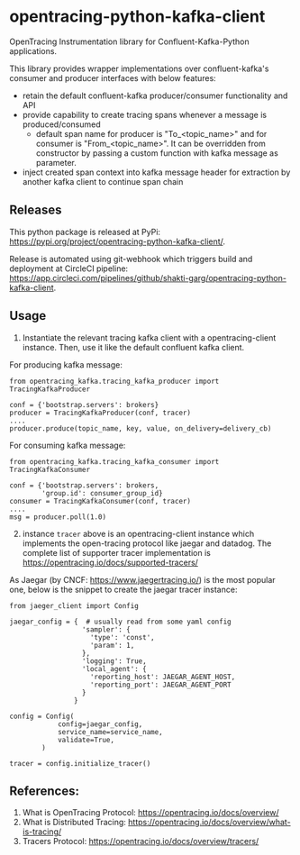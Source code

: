 # opentracing-python-kafka-client
OpenTracing Instrumentation library for Confluent-Kafka-Python applications.

This library provides wrapper implementations over confluent-kafka's consumer and producer interfaces with below features:
- retain the default confluent-kafka producer/consumer functionality and API
- provide capability to create tracing spans whenever a message is produced/consumed
  - default span name for producer is "To_<topic_name>" and for consumer is "From_<topic_name>". It can be overridden from constructor by passing a custom function with kafka message as parameter.
- inject created span context into kafka message header for extraction by another kafka client to continue span chain

## Releases
This python package is released at PyPi: https://pypi.org/project/opentracing-python-kafka-client/.

Release is automated using git-webhook which triggers build and deployment at CircleCI pipeline: https://app.circleci.com/pipelines/github/shakti-garg/opentracing-python-kafka-client.

## Usage

1. Instantiate the relevant tracing kafka client with a opentracing-client instance. Then, use it like the default confluent kafka client.


For producing kafka message:

```pycon
from opentracing_kafka.tracing_kafka_producer import TracingKafkaProducer

conf = {'bootstrap.servers': brokers}
producer = TracingKafkaProducer(conf, tracer)
....
producer.produce(topic_name, key, value, on_delivery=delivery_cb)

```

For consuming kafka message:

```pycon
from opentracing_kafka.tracing_kafka_consumer import TracingKafkaConsumer

conf = {'bootstrap.servers': brokers, 
        'group.id': consumer_group_id}
consumer = TracingKafkaConsumer(conf, tracer)
....
msg = producer.poll(1.0)

```

2. instance `tracer` above is an opentracing-client instance which implements the open-tracing protocol like jaegar and datadog. The complete list of supporter tracer implementation is https://opentracing.io/docs/supported-tracers/

As Jaegar (by CNCF: https://www.jaegertracing.io/) is the most popular one, below is the snippet to create the jaegar tracer instance:
```pycon
from jaeger_client import Config

jaegar_config = {  # usually read from some yaml config
                  'sampler': {
                    'type': 'const',
                    'param': 1,
                  },
                  'logging': True,
                  'local_agent': {
                    'reporting_host': JAEGAR_AGENT_HOST,
                    'reporting_port': JAEGAR_AGENT_PORT
                  }
                }
                
config = Config(
            config=jaegar_config,
            service_name=service_name,
            validate=True,
        )
        
tracer = config.initialize_tracer()
```

## References:
1) What is OpenTracing Protocol: https://opentracing.io/docs/overview/
2) What is Distributed Tracing: https://opentracing.io/docs/overview/what-is-tracing/
3) Tracers Protocol: https://opentracing.io/docs/overview/tracers/
